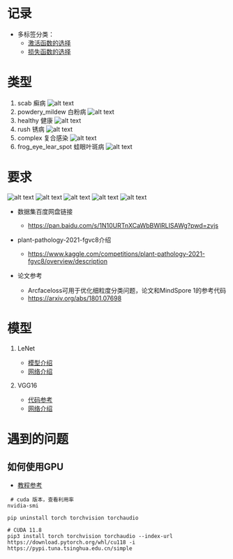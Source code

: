 # 记录
* 多标签分类：
    * [激活函数的选择](https://zhuanlan.zhihu.com/p/500347063)
    * [损失函数的选择](https://www.zhihu.com/question/358811772)
    
# 类型
1. scab 癣病
    ![alt text](assets/91da5bd0b14aabc5.jpg)
2. powdery_mildew 白粉病
    ![alt text](assets/d8970a626769bd4c.jpg)
3. healthy 健康
    ![alt text](assets/f4e1de628984e9d4.jpg)
4. rush 锈病
    ![alt text](assets/a0ab4fa09d1f0bf1.jpg)
5. complex 复合感染
    ![alt text](assets/afa14eda1e3a3c50.jpg)
6. frog_eye_lear_spot 蛙眼叶斑病
    ![alt text](assets/842d4a1ef21af667.jpg)

# 要求
![alt text](./assets/image-4.png)
![alt text](./assets/image-3.png)
![alt text](./assets/image-2.png)
![alt text](./assets/image-1.png)
![alt text](./assets/image.png)

* 数据集百度网盘链接
    * https://pan.baidu.com/s/1N10URTnXCaWbBWlRLISAWg?pwd=zvjs
    
* plant-pathology-2021-fgvc8介绍
    * https://www.kaggle.com/competitions/plant-pathology-2021-fgvc8/overview/description

* 论文参考
    * Arcfaceloss可用于优化细粒度分类问题，论文和MindSpore 1的参考代码
    * https://arxiv.org/abs/1801.07698

# 模型
1. LeNet
    * [模型介绍](https://blog.csdn.net/qq_43307074/article/details/126022041)
    * [网络介绍](https://blog.csdn.net/muye_IT/article/details/123539199)

2. VGG16
    * [代码参考](https://blog.csdn.net/m0_50127633/article/details/117045008)
    * [网络介绍](https://blog.csdn.net/weixin_45225975/article/details/109220154)
    

# 遇到的问题
## 如何使用GPU
* [教程参考](https://blog.csdn.net/m0_51302496/article/details/138013760)
```shell
 # cuda 版本，查看利用率
nvidia-smi

pip uninstall torch torchvision torchaudio 

# CUDA 11.8
pip3 install torch torchvision torchaudio --index-url https://download.pytorch.org/whl/cu118 -i https://pypi.tuna.tsinghua.edu.cn/simple
```
